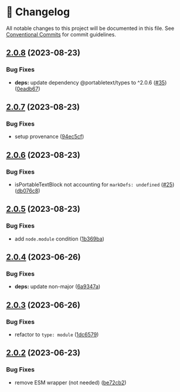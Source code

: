 <!-- markdownlint-disable --><!-- textlint-disable -->

# 📓 Changelog

All notable changes to this project will be documented in this file. See
[Conventional Commits](https://conventionalcommits.org) for commit guidelines.

## [2.0.8](https://github.com/portabletext/toolkit/compare/v2.0.7...v2.0.8) (2023-08-23)

### Bug Fixes

- **deps:** update dependency @portabletext/types to ^2.0.6 ([#35](https://github.com/portabletext/toolkit/issues/35)) ([0eadb67](https://github.com/portabletext/toolkit/commit/0eadb67f0c85736d2e64e37186ec2224f92399e9))

## [2.0.7](https://github.com/portabletext/toolkit/compare/v2.0.6...v2.0.7) (2023-08-23)

### Bug Fixes

- setup provenance ([94ec5cf](https://github.com/portabletext/toolkit/commit/94ec5cf0f3e83d0df3ba0649339fb58195686a45))

## [2.0.6](https://github.com/portabletext/toolkit/compare/v2.0.5...v2.0.6) (2023-08-23)

### Bug Fixes

- isPortableTextBlock not accounting for `markDefs: undefined` ([#25](https://github.com/portabletext/toolkit/issues/25)) ([db076c8](https://github.com/portabletext/toolkit/commit/db076c869e816c151308c47ce50858ef80d4eb76))

## [2.0.5](https://github.com/portabletext/toolkit/compare/v2.0.4...v2.0.5) (2023-08-23)

### Bug Fixes

- add `node.module` condition ([1b369ba](https://github.com/portabletext/toolkit/commit/1b369bac105ccdb78df28f1b95b2cbbdf0e7ee74))

## [2.0.4](https://github.com/portabletext/toolkit/compare/v2.0.3...v2.0.4) (2023-06-26)

### Bug Fixes

- **deps:** update non-major ([6a9347a](https://github.com/portabletext/toolkit/commit/6a9347ad8ad08400f3eb2284e072997bf4067d59))

## [2.0.3](https://github.com/portabletext/toolkit/compare/v2.0.2...v2.0.3) (2023-06-26)

### Bug Fixes

- refactor to `type: module` ([1dc6579](https://github.com/portabletext/toolkit/commit/1dc6579053980f6191007985bc9ca9a9d4532f7b))

## [2.0.2](https://github.com/portabletext/toolkit/compare/v2.0.1...v2.0.2) (2023-06-23)

### Bug Fixes

- remove ESM wrapper (not needed) ([be72cb2](https://github.com/portabletext/toolkit/commit/be72cb258481d95343bda35e20b3c063ca30e0e2))
